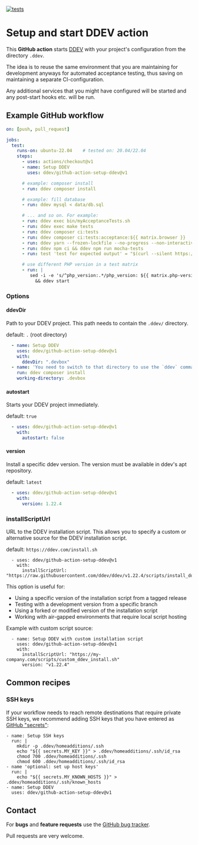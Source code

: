 [![tests](https://github.com/ddev/github-action-setup-ddev/actions/workflows/main.yml/badge.svg?event=push)](https://github.com/ddev/github-action-setup-ddev/actions/workflows/main.yml)

# Setup and start DDEV action

This **GitHub action** starts [DDEV](https://github.com/drud/ddev/) with your project's configuration from the directory `.ddev`.

The idea is to reuse the same environment that you are maintaining for development anyways for automated acceptance testing, thus saving on maintaining a separate CI-configuration.

Any additional services that you might have configured will be started and any post-start hooks etc. will be run.

## Example GitHub workflow

```yaml
on: [push, pull_request]

jobs:
  test:
    runs-on: ubuntu-22.04    # tested on: 20.04/22.04
    steps:
      - uses: actions/checkout@v1
      - name: Setup DDEV
        uses: ddev/github-action-setup-ddev@v1

      # example: composer install
      - run: ddev composer install

      # example: fill database
      - run: ddev mysql < data/db.sql

      # ... and so on. For example:
      - run: ddev exec bin/myAcceptanceTests.sh
      - run: ddev exec make tests
      - run: ddev composer ci:tests
      - run: ddev composer ci:tests:acceptance:${{ matrix.browser }}
      - run: ddev yarn --frozen-lockfile --no-progress --non-interactive && ddev yarn mocha-tests
      - run: ddev npm ci && ddev npm run mocha-tests
      - run: test 'test for expected output' = "$(curl --silent https://my-ddev-project.ddev.site)"

      # use different PHP version in a test matrix
      - run: |
         sed -i -e 's/^php_version:.*/php_version: ${{ matrix.php-version }}/g' .ddev/config.yaml \
           && ddev start
```

### Options

#### ddevDir

Path to your DDEV project. This path needs to contain the `.ddev/` directory.

default: `.` (root directory)

```yaml
  - name: Setup DDEV
    uses: ddev/github-action-setup-ddev@v1
    with:
      ddevDir: ".devbox"
  - name: 'You need to switch to that directory to use the `ddev` command'
    run: ddev composer install
    working-directory: .devbox
```

#### autostart

Starts your DDEV project immediately.

default: `true`

```yaml
  - uses: ddev/github-action-setup-ddev@v1
    with:
      autostart: false
```

#### version

Install a specific ddev version. The version must be available in ddev's apt repository.

default: `latest`

```yaml
  - uses: ddev/github-action-setup-ddev@v1
    with:
      version: 1.22.4
```

### installScriptUrl

URL to the DDEV installation script. This allows you to specify a custom or alternative source for the DDEV installation script.

default: `https://ddev.com/install.sh`

```
  - uses: ddev/github-action-setup-ddev@v1
    with:
      installScriptUrl: "https://raw.githubusercontent.com/ddev/ddev/v1.22.4/scripts/install_ddev.sh"
```

This option is useful for:
- Using a specific version of the installation script from a tagged release
- Testing with a development version from a specific branch
- Using a forked or modified version of the installation script
- Working with air-gapped environments that require local script hosting

Example with custom script source:

```
  - name: Setup DDEV with custom installation script
    uses: ddev/github-action-setup-ddev@v1
    with:
      installScriptUrl: "https://my-company.com/scripts/custom_ddev_install.sh"
      version: "v1.22.4"
```

## Common recipes

### SSH keys

If your workflow needs to reach remote destinations that require private SSH keys,
we recommend adding SSH keys that you have entered as [GitHub "secrets"](https://docs.github.com/en/actions/security-guides/encrypted-secrets):

```
- name: Setup SSH keys
  run: |
    mkdir -p .ddev/homeadditions/.ssh
    echo "${{ secrets.MY_KEY }}" > .ddev/homeadditions/.ssh/id_rsa
    chmod 700 .ddev/homeadditions/.ssh
    chmod 600 .ddev/homeadditions/.ssh/id_rsa
- name 'optional: set up host keys'
  run: |
    echo "${{ secrets.MY_KNOWN_HOSTS }}" > .ddev/homeadditions/.ssh/known_hosts
- name: Setup DDEV
  uses: ddev/github-action-setup-ddev@v1
```

## Contact

For **bugs** and **feature requests** use the [GitHub bug tracker](https://github.com/ddev/github-action-setup-ddev/issues).

Pull requests are very welcome.
